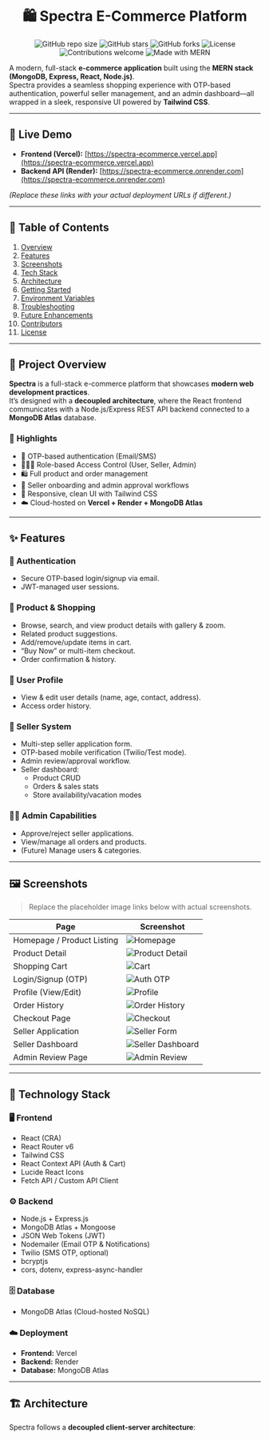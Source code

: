 <div align="center">

# 🛍️ **Spectra E-Commerce Platform**

![GitHub repo size](https://img.shields.io/github/repo-size/garvit027/spectra-ecommerce?color=brightgreen&style=for-the-badge)
![GitHub stars](https://img.shields.io/github/stars/garvit027/spectra-ecommerce?color=yellow&style=for-the-badge)
![GitHub forks](https://img.shields.io/github/forks/garvit027/spectra-ecommerce?color=blue&style=for-the-badge)
![License](https://img.shields.io/github/license/garvit027/spectra-ecommerce?color=orange&style=for-the-badge)
![Contributions welcome](https://img.shields.io/badge/contributions-welcome-brightgreen?style=for-the-badge)
![Made with MERN](https://img.shields.io/badge/MADE%20WITH-MERN-blue?style=for-the-badge)

</div>

A modern, full-stack **e-commerce application** built using the **MERN stack (MongoDB, Express, React, Node.js)**.  
Spectra provides a seamless shopping experience with OTP-based authentication, powerful seller management, and an admin dashboard—all wrapped in a sleek, responsive UI powered by **Tailwind CSS**.

---

## 🚀 **Live Demo**

- **Frontend (Vercel):** [https://spectra-ecommerce.vercel.app](https://spectra-ecommerce.vercel.app)  
- **Backend API (Render):** [https://spectra-ecommerce.onrender.com](https://spectra-ecommerce.onrender.com)

*(Replace these links with your actual deployment URLs if different.)*

---

## 📖 **Table of Contents**

1. [Overview](#-project-overview)
2. [Features](#-features)
3. [Screenshots](#-screenshots)
4. [Tech Stack](#-technology-stack)
5. [Architecture](#-architecture)
6. [Getting Started](#-getting-started)
7. [Environment Variables](#-environment-variables)
8. [Troubleshooting](#-troubleshooting)
9. [Future Enhancements](#-future-enhancements)
10. [Contributors](#-contributors)
11. [License](#-license)

---

## 🧩 **Project Overview**

**Spectra** is a full-stack e-commerce platform that showcases **modern web development practices**.  
It’s designed with a **decoupled architecture**, where the React frontend communicates with a Node.js/Express REST API backend connected to a **MongoDB Atlas** database.

### 🎯 **Highlights**

- 🔑 OTP-based authentication (Email/SMS)
- 🧑‍🤝‍🧑 Role-based Access Control (User, Seller, Admin)
- 🛍️ Full product and order management
- 💼 Seller onboarding and admin approval workflows
- 🎨 Responsive, clean UI with Tailwind CSS
- ☁️ Cloud-hosted on **Vercel + Render + MongoDB Atlas**

---

## ✨ **Features**

### 🔐 Authentication
- Secure OTP-based login/signup via email.
- JWT-managed user sessions.

### 🛒 Product & Shopping
- Browse, search, and view product details with gallery & zoom.
- Related product suggestions.
- Add/remove/update items in cart.
- “Buy Now” or multi-item checkout.
- Order confirmation & history.

### 👤 User Profile
- View & edit user details (name, age, contact, address).
- Access order history.

### 🏪 Seller System
- Multi-step seller application form.
- OTP-based mobile verification (Twilio/Test mode).
- Admin review/approval workflow.
- Seller dashboard:
  - Product CRUD
  - Orders & sales stats
  - Store availability/vacation modes

### 🧑‍💼 Admin Capabilities
- Approve/reject seller applications.
- View/manage all orders and products.
- (Future) Manage users & categories.

---

## 🖼️ **Screenshots**

> Replace the placeholder image links below with actual screenshots.

| Page | Screenshot |
|------|-------------|
| Homepage / Product Listing | ![Homepage](path/to/homepage.png) |
| Product Detail | ![Product Detail](path/to/product-detail.png) |
| Shopping Cart | ![Cart](path/to/cart.png) |
| Login/Signup (OTP) | ![Auth OTP](path/to/auth.png) |
| Profile (View/Edit) | ![Profile](path/to/profile.png) |
| Order History | ![Order History](path/to/order-history.png) |
| Checkout Page | ![Checkout](path/to/checkout.png) |
| Seller Application | ![Seller Form](path/to/seller-form.png) |
| Seller Dashboard | ![Seller Dashboard](path/to/seller-dashboard.png) |
| Admin Review Page | ![Admin Review](path/to/admin-review.png) |

---

## 🧱 **Technology Stack**

### 🖥️ **Frontend**
- React (CRA)
- React Router v6
- Tailwind CSS
- React Context API (Auth & Cart)
- Lucide React Icons
- Fetch API / Custom API Client

### ⚙️ **Backend**
- Node.js + Express.js
- MongoDB Atlas + Mongoose
- JSON Web Tokens (JWT)
- Nodemailer (Email OTP & Notifications)
- Twilio (SMS OTP, optional)
- bcryptjs
- cors, dotenv, express-async-handler

### 🗄️ **Database**
- MongoDB Atlas (Cloud-hosted NoSQL)

### ☁️ **Deployment**
- **Frontend:** Vercel  
- **Backend:** Render  
- **Database:** MongoDB Atlas  

---

## 🏗️ **Architecture**

Spectra follows a **decoupled client-server architecture**:


